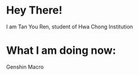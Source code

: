 # Hey There! 
I am Tan You Ren, student of Hwa Chong Institution

# What I am doing now:
Genshin Macro
